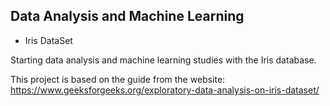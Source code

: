 ## Data Analysis and Machine Learning
- Iris DataSet


Starting data analysis and machine learning studies with the Iris database.

This project is based on the guide from the website:
https://www.geeksforgeeks.org/exploratory-data-analysis-on-iris-dataset/

